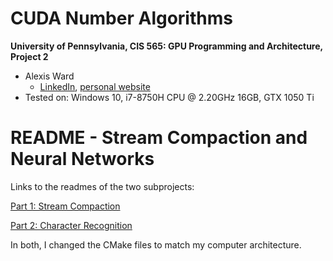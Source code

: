 CUDA Number Algorithms
======================

**University of Pennsylvania, CIS 565: GPU Programming and Architecture, Project 2**

* Alexis Ward
  * [LinkedIn](https://www.linkedin.com/in/alexis-ward47/), [personal website](https://www.alexis-ward.tech/)
* Tested on: Windows 10, i7-8750H CPU @ 2.20GHz 16GB, GTX 1050 Ti 

# README - Stream Compaction and Neural Networks

Links to the readmes of the two subprojects:

[Part 1: Stream Compaction](Project2-Stream-Compaction/README.md)

[Part 2: Character Recognition](Project2-Character-Recognition/README.md)

In both, I changed the CMake files to match my computer architecture.